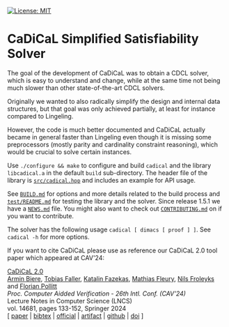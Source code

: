 [![License: MIT](https://img.shields.io/badge/License-MIT-yellow.svg)](https://opensource.org/licenses/MIT)


CaDiCaL Simplified Satisfiability Solver
===============================================================================

The goal of the development of CaDiCaL was to obtain a CDCL solver,
which is easy to understand and change, while at the same time not being
much slower than other state-of-the-art CDCL solvers.

Originally we wanted to also radically simplify the design and internal data
structures, but that goal was only achieved partially, at least for instance
compared to Lingeling.

However, the code is much better documented and CaDiCaL actually became in
general faster than Lingeling even though it is missing some preprocessors
(mostly parity and cardinality constraint reasoning), which would be crucial
to solve certain instances.

Use `./configure && make` to configure and build `cadical` and the library
`libcadical.a` in the default `build` sub-directory.  The header file of
the library is [`src/cadical.hpp`](src/cadical.hpp) and includes an example
for API usage.
  
See [`BUILD.md`](BUILD.md) for options and more details related to the build
process and [`test/README.md`](test/README.md) for testing the library and
the solver.  Since release 1.5.1 we have a [`NEWS.md`](NEWS.md) file.
You might also want to check out [`CONTRIBUTING.md`](CONTRIBUTING.md) on
if you want to contribute.

The solver has the following usage `cadical [ dimacs [ proof ] ]`.
See `cadical -h` for more options.

If you want to cite CaDiCaL please use as reference our CaDiCaL 2.0 tool
paper which appeared at CAV'24:

<p>
<a
href="https://cca.informatik.uni-freiburg.de/papers/BiereFallerFazekasFleuryFroleyksPollitt-CAV24.pdf">CaDiCaL
2.0</a>
<br>
<a href="https://cca.informatik.uni-freiburg.de/biere">Armin Biere</a>,
<a href="https://cca.informatik.uni-freiburg.de/fallert">Tobias Faller</a>,
<a href="https://kfazekas.github.io">Katalin Fazekas</a>,
<a href="https://cca.informatik.uni-freiburg.de/fleury">Mathias Fleury</a>,
<a href="https://fmv.jku.at/froleyks">Nils Froleyks</a> and
<a href="https://cca.informatik.uni-freiburg.de/pollittf">Florian Pollitt</a>
<br>
<i>
Proc.&nbsp;Computer Aidded Verification - 26th Intl.&nbsp;Conf.&nbsp;(CAV'24)</i>
<br>
Lecture Notes in Computer Science (LNCS)
<br>
vol.&nbsp;14681,
pages 133-152,
Springer 2024
<br>
[ <a href="https://cca.informatik.uni-freiburg.de/papers/BiereFallerFazekasFleuryFroleyksPollitt-CAV24.pdf">paper</a>
| <a href="https://cca.informatik.uni-freiburg.de/papers/BiereFallerFazekasFleuryFroleyksPollitt-CAV24.bib">bibtex</a>
| <a href="https://cca.informatik.uni-freiburg.de/papers/BiereFallerFazekasFleuryFroleyksPollitt-CAV24-Springer.pdf">official</a>
| <a href="https://zenodo.org/records/10943125">artifact</a>
| <a href="https://github.com/arminbiere/cadical">github</a>
| <a href="https://doi.org/10.1007/978-3-031-37703-7">doi</a>
]
</p>
